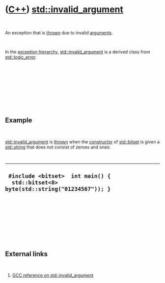 
 

 

 

 

 

([C++](Cpp.md)) [std::invalid\_argument](CppInvalid_argument.md)
==================================================================

 

An exception that is [thrown](CppThrow.md) due to invalid
[arguments](CppArgument.md).

 

In the [exception hierarchy](CppExceptionHierarchy.md),
[std::invalid\_argument](CppInvalid_argument.md) is a derived class
from [std::logic\_error](CppLogic_error.md).

 

 

 

 

 

Example
-------

 

[std::invalid\_argument](CppInvalid_argument.md) is
[thrown](CppThrow.md) when the [constructor](CppConstructor.md) of
[std::bitset](CppBitset.md) is given a [std::string](CppString.md)
that does not consist of zeroes and ones:

 

  --------------------------------------------------------------------------------------
  ` #include <bitset>  int main() {   std::bitset<8> byte(std::string("01234567")); }`
  --------------------------------------------------------------------------------------

 

 

 

 

 

External links
--------------

 

1.  [GCC reference on
    std::invalid\_argument](http://gcc.gnu.org/onlinedocs/libstdc++/libstdc++-html-USERS-3.4/classstd_1_1invalid__argument.html)

 

 

 

 

 

 

